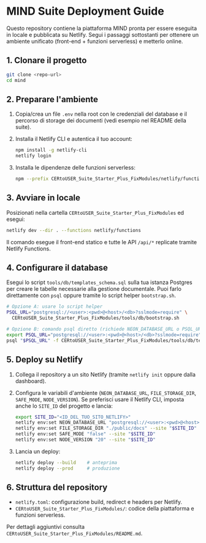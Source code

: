 # MIND Suite Deployment Guide

Questo repository contiene la piattaforma MIND pronta per essere eseguita in locale e pubblicata su Netlify. Segui i passaggi sottostanti per ottenere un ambiente unificato (front-end + funzioni serverless) e metterlo online.

## 1. Clonare il progetto

```bash
git clone <repo-url>
cd mind
```

## 2. Preparare l'ambiente

1. Copia/crea un file `.env` nella root con le credenziali del database e il percorso di storage dei documenti (vedi esempio nel README della suite).
2. Installa il Netlify CLI e autentica il tuo account:

   ```bash
   npm install -g netlify-cli
   netlify login
   ```

3. Installa le dipendenze delle funzioni serverless:

   ```bash
   npm --prefix CERtoUSER_Suite_Starter_Plus_FixModules/netlify/functions install
   ```

## 3. Avviare in locale

Posizionati nella cartella `CERtoUSER_Suite_Starter_Plus_FixModules` ed esegui:

```bash
netlify dev --dir . --functions netlify/functions
```

Il comando esegue il front-end statico e tutte le API `/api/*` replicate tramite Netlify Functions.

## 4. Configurare il database

Esegui lo script `tools/db/templates_schema.sql` sulla tua istanza Postgres per creare le tabelle necessarie alla gestione documentale. Puoi farlo direttamente con `psql` oppure tramite lo script helper `bootstrap.sh`.

```bash
# Opzione A: usare lo script helper
PSQL_URL="postgresql://<user>:<pwd>@<host>/<db>?sslmode=require" \
  CERtoUSER_Suite_Starter_Plus_FixModules/tools/db/bootstrap.sh

# Opzione B: comando psql diretto (richiede NEON_DATABASE_URL o PSQL_URL)
export PSQL_URL="postgresql://<user>:<pwd>@<host>/<db>?sslmode=require"
psql "$PSQL_URL" -f CERtoUSER_Suite_Starter_Plus_FixModules/tools/db/templates_schema.sql
```

## 5. Deploy su Netlify

1. Collega il repository a un sito Netlify (tramite `netlify init` oppure dalla dashboard).
2. Configura le variabili d'ambiente (`NEON_DATABASE_URL`, `FILE_STORAGE_DIR`, `SAFE_MODE`, `NODE_VERSION`). Se preferisci usare il Netlify CLI, imposta anche lo `SITE_ID` del progetto e lancia:

   ```bash
   export SITE_ID="<ID_DEL_TUO_SITO_NETLIFY>"
   netlify env:set NEON_DATABASE_URL "postgresql://<user>:<pwd>@<host>/<db>?sslmode=require" --site "$SITE_ID"
   netlify env:set FILE_STORAGE_DIR "./public/docs" --site "$SITE_ID"
   netlify env:set SAFE_MODE "false" --site "$SITE_ID"
   netlify env:set NODE_VERSION "20" --site "$SITE_ID"
   ```
3. Lancia un deploy:

   ```bash
   netlify deploy --build    # anteprima
   netlify deploy --prod     # produzione
   ```

## 6. Struttura del repository

- `netlify.toml`: configurazione build, redirect e headers per Netlify.
- `CERtoUSER_Suite_Starter_Plus_FixModules/`: codice della piattaforma e funzioni serverless.

Per dettagli aggiuntivi consulta `CERtoUSER_Suite_Starter_Plus_FixModules/README.md`.
